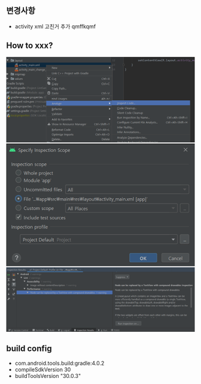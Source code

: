 ## 변경사항
* activity xml 고친거 추가 qmffkqmf

## How to xxx?
![Right click menu](./README/1_Right_click_menu.png)
![Show inspection scope](./README/2_Show_inspection_scope.png)
![Lint result](./README/3_Lint_result.png)

## build config
* com.android.tools.build:gradle:4.0.2
* compileSdkVersion 30
* buildToolsVersion "30.0.3"

